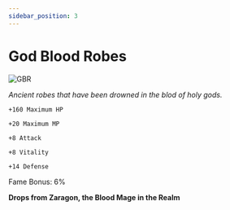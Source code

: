 ```yaml
---
sidebar_position: 3
---
```


# God Blood Robes

![GBR](https://vwiki.valorserver.com/api/item/picture/god%20blood%20robes)

<i>Ancient robes that have been drowned in the blod of holy gods.</i>

    +160 Maximum HP
    
    +20 Maximum MP
    
    +8 Attack
    
    +8 Vitality
    
    +14 Defense
    
Fame Bonus: 6%

**Drops from Zaragon, the Blood Mage in the Realm**
